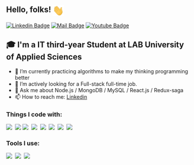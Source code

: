 ## Hello, folks! <img src="https://github.com/phongvogit/phongvogit/blob/main/wave.gif" align="top" width="30px">

[![Linkedin Badge](https://img.shields.io/badge/-Phong%20Vo-0e76a8?style=flat&labelColor=0e76a8&logo=linkedin&logoColor=white)](https://www.linkedin.com/in/ducphongvo99/) [![Mail Badge](https://img.shields.io/badge/-Phong%20Vo-c0392b?style=flat&labelColor=c0392b&logo=gmail&logoColor=white)](mailto:phongvo.dn.vn@gmail.com) [![Youtube Badge](https://img.shields.io/badge/-Phong%20Vo-e74c3c?style=flat&labelColor=e74c3c&logo=youtube&logoColor=white)](https://www.youtube.com/channel/UCri4auquS-kgJHAgsOt_AIg)

## 🎓 I'm a IT third-year Student at LAB University of Applied Sciences

- 🔭 I’m currently practicing algorithms to make my thinking programming better
- 👯 I’m actively looking for a Full-stack full-time job.
- 💬 Ask me about Node.js / MongoDB / MySQL / React.js / Redux-saga
- 📫 How to reach me: [Linkedin](https://www.linkedin.com/in/ducphongvo99/)

### Things I code with:

<span><img src="https://cdn.jsdelivr.net/gh/devicons/devicon@latest/icons/javascript/javascript-original.svg" width="30px"></span>&nbsp; <span><img src="https://cdn.jsdelivr.net/gh/devicons/devicon@latest/icons/nodejs/nodejs-original.svg" width="30px"></span>&nbsp;<span><img src="https://cdn.jsdelivr.net/gh/devicons/devicon@latest/icons/react/react-original.svg" width="30px"></span>&nbsp; <span><img src="https://cdn.jsdelivr.net/gh/devicons/devicon@latest/icons/redux/redux-original.svg" width="30px"></span>&nbsp; <span><img src="https://cdn.jsdelivr.net/gh/devicons/devicon@latest/icons/mysql/mysql-original.svg" width="30px"></span>&nbsp; <span><img src="https://cdn.jsdelivr.net/gh/devicons/devicon@latest/icons/mongodb/mongodb-original.svg" width="30px"></span>&nbsp; <span><img src="https://cdn.jsdelivr.net/gh/devicons/devicon@latest/icons/html5/html5-plain.svg" width="30px"></span>&nbsp; <span><img src="https://cdn.jsdelivr.net/gh/devicons/devicon@latest/icons/css3/css3-plain.svg" width="30px"></span>&nbsp;

### Tools I use:

<span><img src="https://cdn.jsdelivr.net/gh/devicons/devicon@latest/icons/git/git-plain.svg" width="30px"></span>&nbsp; <span><span><img src="https://avatars.githubusercontent.com/u/10251060?s=200&v=4" width="30px"></span>&nbsp; <span><img src="https://cdn.jsdelivr.net/gh/devicons/devicon/icons/vscode/vscode-original.svg" width="30px"></span>
